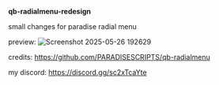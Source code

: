 **qb-radialmenu-redesign**


small changes for paradise radial menu

preview: ![Screenshot 2025-05-26 192629](https://github.com/user-attachments/assets/a433684a-d762-4f31-bf26-861881b442da)

credits: https://github.com/PARADISESCRIPTS/qb-radialmenu

my discord: https://discord.gg/sc2xTcaYte

